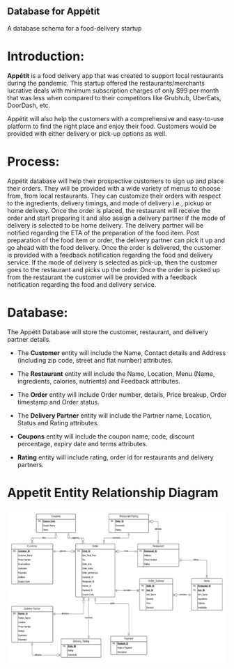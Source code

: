 ## Database for Appétit
A database schema for a food-delivery startup

# Introduction:
**Appétit** is a food delivery app that was created to support local restaurants during the pandemic. This startup offered the restaurants/merchants lucrative deals with minimum subscription charges of only $99 per month that was less when compared to their competitors like Grubhub, UberEats, DoorDash, etc.

Appétit will also help the customers with a comprehensive and easy-to-use platform to find the right place and enjoy their food. Customers would be provided with either delivery or pick-up options as well.

# Process:
Appétit database will help their prospective customers to sign up and place their orders. They will be provided with a wide variety of menus to choose from, from local restaurants. They can customize their orders with respect to the ingredients, delivery timings, and mode of delivery i.e., pickup or home delivery. Once the order is placed, the restaurant will receive the order and start preparing it and also assign a delivery partner if the mode of delivery is selected to be home delivery. The delivery partner will be notified regarding the ETA of the preparation of the food item. Post preparation of the food item or order, the delivery partner can pick it up and go ahead with the food delivery. Once the order is delivered, the customer is provided with a feedback notification regarding the food and delivery service. If the mode of delivery is selected as pick-up, then the customer goes to the restaurant and picks up the order.
Once the order is picked up from the restaurant the customer will be provided with a feedback notification regarding the food and delivery service.

# Database:
The Appétit Database will store the customer, restaurant, and delivery partner details.

* The **Customer** entity will include the Name, Contact details and Address (including zip code, street and flat number) attributes.

* The **Restaurant** entity will include the Name, Location, Menu (Name, ingredients, calories, nutrients) and Feedback attributes.

* The **Order** entity will include Order number, details, Price breakup, Order timestamp and
Order status.

* The **Delivery Partner** entity will include the Partner name, Location, Status and Rating
attributes.

* **Coupons** entity will include the coupon name, code, discount percentage, expiry date and terms attributes.

* **Rating** entity will include rating, order id for restaurants and delivery partners.

# Appetit Entity Relationship Diagram
![ERD Diagram](/Diagrams/appetit_ERD.jpg)